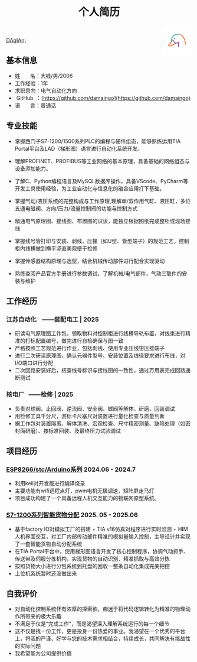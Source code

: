 <h1 align=center>个人简历</h1>

<img src="logo.png" width='80px' hight='80px' align=right></img>

<br> 

<p><a href="/">DAqIAn¡</a></p>


## 基本信息
- 姓&nbsp;&nbsp;&nbsp;&nbsp;&nbsp;&nbsp;&nbsp;名：大钱/男/2006
- 工作经验：1年
- 求职意向：电气自动化方向
- &nbsp;GitHub&nbsp;&nbsp;：[https://github.com/damaingo](https://github.com/damaingo)
- 语&nbsp;&nbsp;&nbsp;&nbsp;&nbsp;&nbsp;&nbsp;言：普通话

## 专业技能
- 掌握西门子S7-1200/1500系列PLC的编程与硬件组态，能够熟练运用TIA Portal平台及LAD（梯形图）语言进行自动化系统开发。
- 理解PROFINET、PROFIBUS等工业网络的基本原理，具备基础的网络组态与设备添加能力。
- 了解C、Python编程语言及MySQL数据库操作，具备VScode、PyCharm等开发工具使用经验，为工业自动化与信息化的融合应用打下基础。

- 掌握气动/液压系统的完整构成与工作原理,理解单/双作用气缸、液压缸，多位五通电磁阀、方向/压力/流量控制阀的功能与控制方式
- 精通电气原理图、接线图、布置图的识读，能独立根据图纸完成整柜或现场接线
- 掌握线号管打印与安装、剥线、压接（如U型、管型端子）的规范工艺，控制柜内线槽做到横平竖直美观便于检修
- 掌握传感器结构原理与选型，结合机械传动部件进行配合实现驱动
- 熟练查阅产品官方手册进行参数调试，了解机械/电气部件，气动三联件的安装与维护


## 工作经历

### 江苏自动化 &nbsp;&nbsp;&nbsp;——装配电工 | 2025
- 研读电气原理图工作包，领取物料对控制柜进行线槽导轨布置，对线束进行精准的打标配置编号，做完进行自检确保与图一致
- 严格按照工艺规范进行作业，包括剥线、使用专业压线钳压接端子
- 进行二次研读原理图，确认元器件型号、安装位置及线径要求进行布线，对I/O端口进行分配
- 二次回路安装好后，核查线号标识与接线图的一致性，通过万用表完成回路通断测试


### 核电厂&nbsp;&nbsp;&nbsp;——检修 | 2025 
- 负责对球阀、止回阀、逆流阀、安全阀、蝶阀等解体，研磨，回装调试
- 用检修工具千分尺，游标卡尺塞尺对装置进行量化检查与质量判断
- 据工作包对装置隔离、解体清洗、宏观检查、尺寸精密测量、缺陷处理（如密封面研磨）、按标准回装、及最终压力试验调试

## 项目经历
### [ESP8266/stc/Arduino系列](https://github.com/) 2024.06 - 2024.7
- 利用keil对开发版进行编译烧录
- 主要功能有wifi远程点灯，pwm电机无极调速，矩阵屏走马灯
- 项目成功构建了一个具备远程人机交互能力的物联网原型系统。

   
### [S7-1200系列智能货物分配](https://github.com/) 2025. 05 - 2025.06
- 基于factory IO对模拟工厂的搭建 + TIA v16仿真对程序进行实时监测 + HIM人机界面交互，对工厂内部传动部件精准的模拟量输入控制，主导设计并实现了一套智能货物自动分配系统
- 在TIA Portal平台中，使用梯形图语言开发了核心控制程序，协调气动抓手、传送带及伺服分拣机构，实现货物的自动识别、精准抓取与高效分拣
- 按照货物大小进行分包系统到托盘的回收一整条自动化集成完美把控
- 上位机系统暂时还没做出来
## 自我评价
- 对自动化控制系统怀有浓厚的探索欲，痴迷于将代码逻辑转化为精准的物理动作所带来的极大乐趣
- 不满足于仅是“完成工作”，而是渴望深入理解系统运行的每一个细节
- 这不仅是找一份工作，更是投身一份热爱的事业。我渴望在一个优秀的平台上，将我的严谨、好学与您的技术需求相结合，持续成长，共同解决有挑战性的实际问题
- 我希望能为公司提供价值
